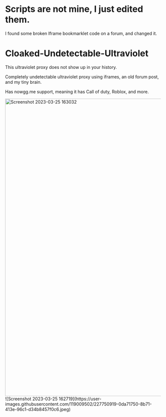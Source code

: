 # Scripts are not mine, I just edited them.
I found some broken Iframe bookmarklet code on a forum, and changed it.
# Cloaked-Undetectable-Ultraviolet
This ultraviolet proxy does not show up in your history.

Completely undetectable ultraviolet proxy using iframes, an old forum post, and my tiny brain.

Has nowgg.me support, meaning it has Call of duty, Roblox, and more.


<img width="960" alt="Screenshot 2023-03-25 163032" src="https://user-images.githubusercontent.com/119009502/227750665-9043e710-48c3-4faf-b9f6-4fd636ecd389.png">
![Screenshot 2023-03-25 162719](https://user-images.githubusercontent.com/119009502/227750919-0da71750-8b71-413e-96c1-d34b8457f0c6.jpeg)
